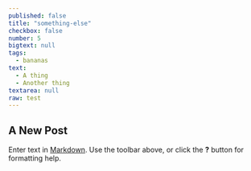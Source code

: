 ```yaml
---
published: false
title: "something-else"
checkbox: false
number: 5
bigtext: null
tags: 
  - bananas
text: 
  - A thing
  - Another thing
textarea: null
raw: test
---
```






## A New Post

Enter text in [Markdown](http://daringfireball.net/projects/markdown/). Use the toolbar above, or click the **?** button for formatting help.

